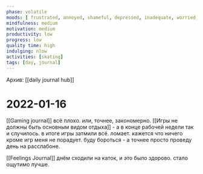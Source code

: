 ```yaml
---
phase: volatile
moods: [ frustrated, annoyed, shameful, depressed, inadequate, worried, satisfied, affectionate, joyful, joyful, content, worried,]
mindfulness: medium
motivation: medium
productivity: low
progress: low
quality time: high
indulging: nlow
activities: [skating]
tags: [day, journal]
---
```

Архив: [[daily journal hub]]
# 2022-01-16
[[Gaming journal]] всё плохо. или, точнее, закономерно. [[Игры не должны быть основным видом отдыха]] - а в конце рабочей недели так и случилось. в итоге игры затмили всё. ломает. кажется что ничего кроме игр меня не порадует. буду бороться - а точнее просто проведу день на расслабоне.

[[Feelings Journal]] днём сходили на каток, и это было здорово. стало ощутимо лучше.